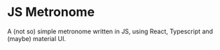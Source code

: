 # JS Metronome

A (not so) simple metronome written in JS, using React, Typescript and (maybe) material UI.
